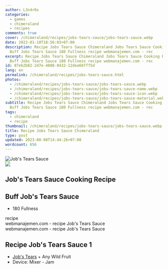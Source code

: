```yaml
---
author: L3n4r0x
categories:
  - games
  - chimeraland
  - recipes
comments: true
cover: /chimeraland/recipes/jobs-tears-sauce/jobs-tears-sauce.webp
date: 2022-01-10T18:56:03+07:00
description: Recipe Jobs Tears Sauce Chimeraland Jobs Tears Sauce Cooking Recipe
  Buff Jobs Tears Sauce 180 Fullness recipe webmanajemen.com - rec
excerpt: Recipe Jobs Tears Sauce Chimeraland Jobs Tears Sauce Cooking Recipe
  Buff Jobs Tears Sauce 180 Fullness recipe webmanajemen.com - rec
id: 87eb2b82-2d7e-4888-8432-12dea66fff5d
lang: en
permalink: /chimeraland/recipes/jobs-tears-sauce.html
photos:
  - /chimeraland/recipes/jobs-tears-sauce/jobs-tears-sauce.webp
  - /chimeraland/recipes/jobs-tears-sauce/jobs-tears-sauce-name.webp
  - /chimeraland/recipes/jobs-tears-sauce/jobs-tears-sauce-icon.webp
  - /chimeraland/recipes/jobs-tears-sauce/jobs-tears-sauce-material.webp
subtitle: Recipe Jobs Tears Sauce Chimeraland Jobs Tears Sauce Cooking Recipe
  Buff Jobs Tears Sauce 180 Fullness recipe webmanajemen.com - rec
tags:
  - chimeraland
  - recipe
thumbnail: /chimeraland/recipes/jobs-tears-sauce/jobs-tears-sauce.webp
title: Recipe Jobs Tears Sauce Chimeraland
type: post
updated: 2023-08-08T14:44:26+07:00
wordcount: 656
---
```


<link
  rel="stylesheet"
  href="https://rawcdn.githack.com/dimaslanjaka/Web-Manajemen/870a349/css/bootstrap-5-3-0-alpha3-wrapper.css"
/>
<section id="bootstrap-wrapper">
  <div data-bs-theme="dark">
    <div class="card mb-2">
      <div class="card-body">
        <div class="row g-0">
          <div class="col-sm-4 position-relative mb-2">
            <img
              src="https://www.webmanajemen.com/chimeraland/recipes/jobs-tears-sauce/jobs-tears-sauce-material.webp"
              class="card-img fit-cover w-100 h-100"
              alt="Job&#x27;s Tears Sauce"
              data-fancybox="true"
            />
          </div>
          <div class="col-sm-8 mb-2">
            <div class="card-body">
              <div class="d-flex flex-row align-items-center mb-3">
                <img
                  class="d-inline-block me-2"
                  src="https://www.webmanajemen.com/chimeraland/recipes/jobs-tears-sauce/jobs-tears-sauce-icon.webp"
                  width="auto"
                  height="auto"
                  style="vertical-align: middle"
                />
                <h2 class="fs-5">Job&#x27;s Tears Sauce Cooking Recipe</h2>
              </div>
              <h2 class="card-title fs-5">Buff Job&#x27;s Tears Sauce</h2>
              <div class="card-text">
                <ul>
                  <li>180 Fullness</li>
                </ul>
              </div>
              <span class="badge rounded-pill">recipe</span>
            </div>
            <div class="card-footer text-end text-muted mt-auto">
              webmanajemen.com - recipe Job&#x27;s Tears Sauce
            </div>
          </div>
        </div>
      </div>
      <div class="card-footer text-end text-muted">
        webmanajemen.com - recipe Job&#x27;s Tears Sauce
      </div>
    </div>
    <div class="row mb-2">
      <div class="col-12 col-lg-6 recipe-item mb-2">
        <div class="card">
          <div class="card-body">
            <h2 class="card-title fs-5">Recipe Job&#x27;s Tears Sauce 1</h2>
            <div class="card-text">
              <ul>
                <li>
                  <a
                    class="text-decoration-none text-primary"
                    href="/chimeraland/materials/job&#x27;s-tears.html"
                    >Job&#x27;s Tears</a
                  ><span> + </span>Any Wild Fruit
                </li>
                <li>Device: Mixer - Jam</li>
              </ul>
            </div>
          </div>
        </div>
      </div>
    </div>
  </div>
</section>
